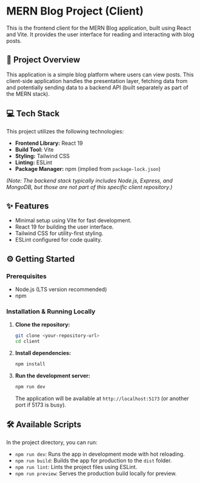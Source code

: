 # MERN Blog Project (Client) 

This is the frontend client for the MERN Blog application, built using React and Vite. It provides the user interface for reading and interacting with blog posts.

## 🚀 Project Overview

This application is a simple blog platform where users can view posts. This client-side application handles the presentation layer, fetching data from and potentially sending data to a backend API (built separately as part of the MERN stack).

## 💻 Tech Stack

This project utilizes the following technologies:

* **Frontend Library:** React 19
* **Build Tool:** Vite
* **Styling:** Tailwind CSS
* **Linting:** ESLint
* **Package Manager:** npm (implied from `package-lock.json`)

*(Note: The backend stack typically includes Node.js, Express, and MongoDB, but those are not part of this specific client repository.)*

## ✨ Features

* Minimal setup using Vite for fast development.
* React 19 for building the user interface.
* Tailwind CSS for utility-first styling.
* ESLint configured for code quality.

## ⚙️ Getting Started

### Prerequisites

* Node.js (LTS version recommended)
* npm

### Installation & Running Locally

1.  **Clone the repository:**
    ```bash
    git clone <your-repository-url>
    cd client
    ```
2.  **Install dependencies:**
    ```bash
    npm install
    ```
3.  **Run the development server:**
    ```bash
    npm run dev
    ```
    The application will be available at `http://localhost:5173` (or another port if 5173 is busy).

## 🛠️ Available Scripts

In the project directory, you can run:

* `npm run dev`: Runs the app in development mode with hot reloading.
* `npm run build`: Builds the app for production to the `dist` folder.
* `npm run lint`: Lints the project files using ESLint.
* `npm run preview`: Serves the production build locally for preview.